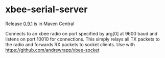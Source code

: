 # xbee-serial-server

Release [0.9.1](https://search.maven.org/#search%7Cga%7C1%7Ca%3A%22xbee-serial-server%22) is in Maven Central

Connects to an xbee radio on port specified by arg[0] at 9600 baud and listens on port 10010 for connections. This simply relays all TX packets to the radio and forwards RX packets to socket clients. Use with https://github.com/andrewrapp/xbee-socket
